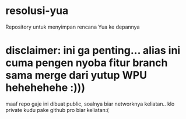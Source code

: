 # resolusi-yua
Repository untuk menyimpan rencana Yua ke depannya
# disclaimer: ini ga penting... alias ini cuma pengen nyoba fitur branch sama merge dari yutup WPU hehehehehe :)))
maaf repo gaje ini dibuat public, soalnya biar networknya keliatan.. klo private kudu pake github pro biar keliatan:(
